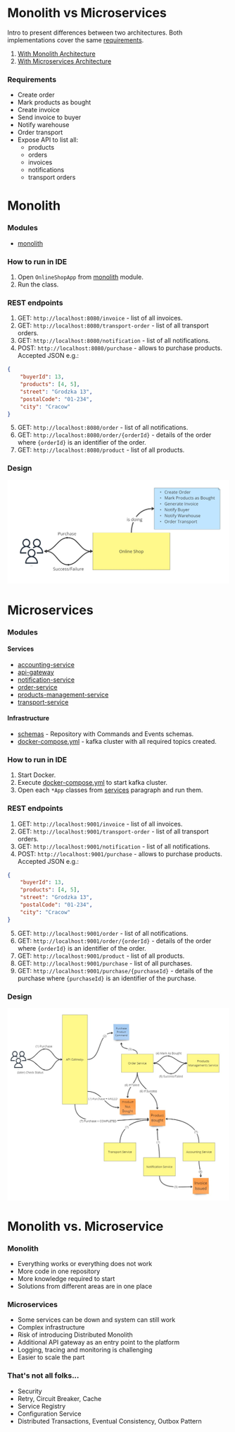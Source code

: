 # Monolith vs Microservices
Intro to present differences between two architectures. Both implementations cover the same [requirements](#requirements).
1. [With Monolith Architecture](#monolith)
2. [With Microservices Architecture](#microservices)

### Requirements
- Create order
- Mark products as bought
- Create invoice
- Send invoice to buyer
- Notify warehouse 
- Order transport
- Expose API to list all:
  - products
  - orders
  - invoices
  - notifications
  - transport orders

# Monolith
### Modules
- [monolith](./monolith)

### How to run in IDE
1. Open `OnlineShopApp` from [monolith](./monolith) module.
2. Run the class.

### REST endpoints
1. GET: `http://localhost:8080/invoice` - list of all invoices.
2. GET: `http://localhost:8080/transport-order` - list of all transport orders.
3. GET: `http://localhost:8080/notification` - list of all notifications.
4. POST: `http://localhost:8080/purchase` - allows to purchase products. Accepted JSON e.g.:
```json
{
    "buyerId": 13,
    "products": [4, 5],
    "street": "Grodzka 13",
    "postalCode": "01-234",
    "city": "Cracow"
}
```
5. GET: `http://localhost:8080/order` - list of all notifications.
6. GET: `http://localhost:8080/order/{orderId}` - details of the order where `{orderId}` is an identifier of the order.
7. GET: `http://localhost:8080/product` - list of all products.

### Design
![monolith design](./pictures/monolith.jpg)

# Microservices
### Modules
#### Services
- [accounting-service](./accounting-service)
- [api-gateway](./api-gateway)
- [notification-service](./notification-service)
- [order-service](./order-service)
- [products-management-service](./products-management-service)
- [transport-service](./transport-service)

#### Infrastructure 
- [schemas](./schemas) - Repository with Commands and Events schemas.
- [docker-compose.yml](docker-compose.yml) - kafka cluster with all required topics created.

### How to run in IDE
1. Start Docker.
2. Execute [docker-compose.yml](docker-compose.yml) to start kafka cluster.
3. Open each `*App` classes from [services](#services) paragraph and run them.

### REST endpoints
1. GET: `http://localhost:9001/invoice` - list of all invoices.
2. GET: `http://localhost:9001/transport-order` - list of all transport orders.
3. GET: `http://localhost:9001/notification` - list of all notifications.
4. POST: `http://localhost:9001/purchase` - allows to purchase products. Accepted JSON e.g.:
```json
{
    "buyerId": 13,
    "products": [4, 5],
    "street": "Grodzka 13",
    "postalCode": "01-234",
    "city": "Cracow"
}
```
5. GET: `http://localhost:9001/order` - list of all notifications.
6. GET: `http://localhost:9001/order/{orderId}` - details of the order where `{orderId}` is an identifier of the order.
7. GET: `http://localhost:9001/product` - list of all products.
8. GET: `http://localhost:9001/purchase` - list of all purchases.
9. GET: `http://localhost:9001/purchase/{purchaseId}` - details of the purchase where `{purchaseId}` is an identifier of the purchase.

### Design
![microservices design](./pictures/microservices.jpg)


# Monolith vs. Microservice
### Monolith
* Everything works or everything does not work
* More code in one repository
* More knowledge required to start
* Solutions from different areas are in one place

### Microservices
* Some services can be down and system can still work
* Complex infrastructure
* Risk of introducing Distributed Monolith
* Additional API gateway as an entry point to the platform
* Logging, tracing and monitoring is challenging
* Easier to scale the part

### That's not all folks...
* Security
* Retry, Circuit Breaker, Cache
* Service Registry
* Configuration Service
* Distributed Transactions, Eventual Consistency, Outbox Pattern
